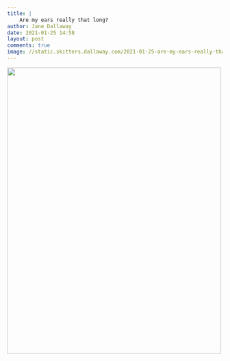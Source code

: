 ```yaml
---
title: |
    Are my ears really that long?
author: Jane Dallaway
date: 2021-01-25 14:58
layout: post
comments: true
image: //static.skitters.dallaway.com/2021-01-25-are-my-ears-really-that-long-fullsize-0.jpeg
---
```




<a href="//static.skitters.dallaway.com/2021-01-25-are-my-ears-really-that-long-fullsize-0.jpeg"><img src="//static.skitters.dallaway.com/2021-01-25-are-my-ears-really-that-long-thumb-0.jpeg" width="500" height="667"></a>

